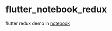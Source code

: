# flutter_notebook_redux

flutter redux demo in [notebook](https://github.com/riskers/flutter-notebook)

